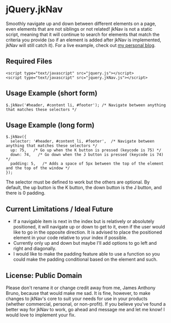 jQuery.jkNav
============

Smoothly navigate up and down between different elements on a page, even elements that are not siblings or not related! jkNav is not a static script, meaning that it will continue to search for elements that match the criteria you provide (so if an element is added after jkNav is implemented, jkNav will still catch it). For a live example, check out [my personal blog](http://iakovu.tumblr.com/).

## Required Files

    <script type="text/javascript" src="jquery.js"></script>
    <script type="text/javascript" src="jquery.jkNav.js"></script>

## Usage Example (short form)

    $.jkNav('#header, #content li, #footer'); /* Navigate between anything that matches these selectors */
    
## Usage Example (long form)

    $.jkNav({
      selector: '#header, #content li, #footer',  /* Navigate between anything that matches these selectors */
      up: 75,   /* Go up when the K button is pressed (keycode is 75) */
      down: 74,   /* Go down when the J button is pressed (keycode is 74) */
      padding: 5,   /* Adds a space of 5px between the top of the element and the top of the window */
    });

The selector must be defined to work but the others are optional. By default, the up button is the K button, the down button is the J button, and there is 0 padding.

## Current Limitations / Ideal Future
* If a navigable item is next in the index but is relatively or absolutely positioned, it will navigate up or down to get to it, even if the user would like to go in the opposite direction. It is advised to place the positioned element in your code relative to your index if possible.
* Currently only up and down but maybe I'll add options to go left and right and diagonally.
* I would like to make the padding feature able to use a function so you could make the padding conditional based on the element and such.

## License: Public Domain
Please don't rename it or change credit away from me, James Anthony Bruno, because that would make me sad. It is fine, however, to make changes to jkNav's core to suit your needs for use in your products (whether commercial, personal, or non-profit). If you believe you've found a better way for jkNav to work, go ahead and message me and let me know! I would love to implement your fix. 
